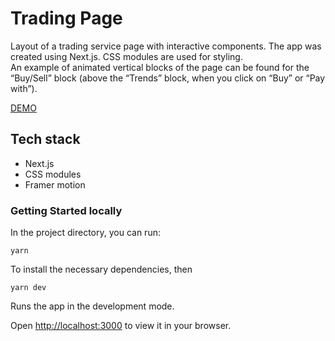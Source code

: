 # Trading Page

Layout of a trading service page with interactive components. The app was created using Next.js. CSS modules are used for styling.\
An example of animated vertical blocks of the page can be found for the “Buy/Sell” block (above the “Trends” block, when you click on “Buy” or “Pay with”).

[DEMO]()

## Tech stack
- Next.js
- CSS modules
- Framer motion

### Getting Started locally

In the project directory, you can run:

`yarn`

To install the necessary dependencies, then

`yarn dev`

Runs the app in the development mode.

Open [http://localhost:3000](http://localhost:3000) to view it in your browser.
